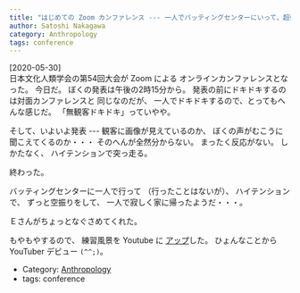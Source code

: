```yaml
---
title: "はじめての Zoom カンファレンス --- 一人でバッティングセンターにいって、超強振の空振りを何度もして、無言で一人で帰宅・・・みたいな・・・"
author: Satoshi Nakagawa
category: Anthropology
tags: conference
---
```


[2020-05-30]  
 日本文化人類学会の第54回大会が
Zoom による オンラインカンファレンスとなった。
今日だ。
ぼくの発表は午後の2時15分から。
発表の前にドキドキするのは対面カンファレンスと
同じなのだが、
一人でドキドキするので、とってもへんな感じだ。
「無観客ドキドキ」っていやや。

 そして、いよいよ発表 ---
観客に画像が見えているのか、
ぼくの声がむこうに聞こえてくるのか・・・
そのへんが全然分からない。
まったく反応がない。
しかたなく、
ハイテンションで突っ走る。

 終わった。

 バッティングセンターに一人で行って
（行ったことはないが）、
ハイテンションで、
ずっと空振りをして、
一人で寂しく家に帰ったようだ・・・。

 Ｅさんがちょっとなぐさめてくれた。

 もやもやするので、
練習風景を Youtube に
[アップ](https://www.youtube.com/playlist?list=PLdFlfXcc0-b5jVVbBM3Ui_-pqy71Cz06g)した。
ひょんなことから YouTuber デビュー `(^^;)`。

- Category: [Anthropology](categories.html#Anthropology)
- tags: conference
